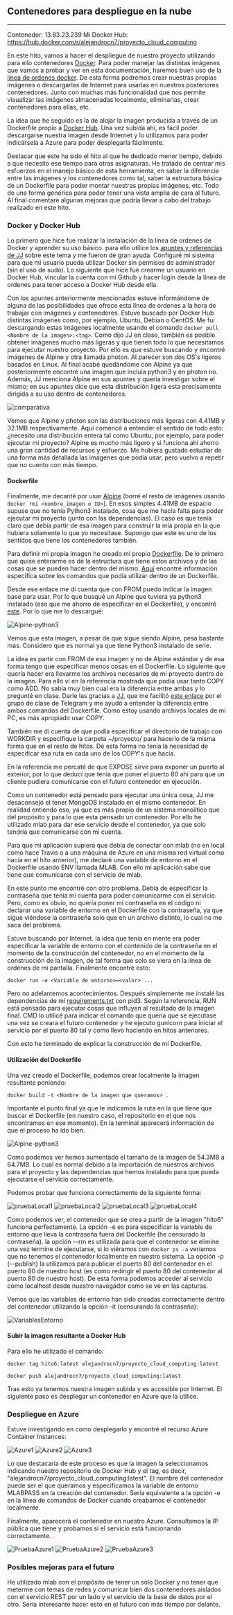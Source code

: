 ## Contenedores para despliegue en la nube

---
Contenedor: 13.83.23.239
Mi Docker Hub: https://hub.docker.com/r/alejandrocn7/proyecto_cloud_computing

En este hito, vamos a hacer el despliegue de nuestro proyecto utilizando para ello contenedores [Docker](https://www.docker.com/). Para poder manejar las distintas imágenes que vamos a probar y ver en esta documentación, haremos buen uso de la [línea de ordenes docker](https://docs.docker.com/engine/reference/commandline/cli/). De esta forma podremos crear nuestras propias imágenes o descargarlas de Internet para usarlas en nuestros posteriores contenedores. Junto con muchas más funcionalidad que nos permite visualizar las imágenes almacenadas localmente, eliminarlas, crear contenedores para ellas, etc.

La idea que he seguido es la de alojar la imagen producida a través de un Dockerfile propio a [Docker Hub](https://hub.docker.com/). Una vez subida ahí, es fácil poder descargarse nuestra imagen desde Internet y lo utilizamos para poder indicársela a Azure para poder desplegarla fácilmente.

Destacar que este ha sido el hito al que he dedicado menor tiempo, debido a que necesito ese tiempo para otras asignaturas. He tratado de centrar mis esfuerzos en el manejo básico de esta herramienta, en saber la diferencia entre las imágenes y los contenedores como tal, saber la estructura básica  de un Dockerfile para poder montar nuestras propias imágenes, etc. Todo de una forma genérica para poder tener una vista amplia de cara al futuro. Al final comentaré algunas mejoras que podría llevar a cabo del trabajo realizado en este hito.

### Docker y Docker Hub

Lo primero que hice fue realizar la instalación de la línea de ordenes de Docker y aprender su uso básico. para ello utilice los [apuntes y referencias de JJ](http://jj.github.io/CC/documentos/temas/Contenedores) sobre este tema y me fueron de gran ayuda. Configuré mi sistema para que mi usuario pueda utilizar Docker sin permisos de administrador (sin el uso de sudo). Lo siguiente que hice fue crearme un usuario en Docker Hub, vincular la cuenta con mi Github y hacer login desde la línea de ordenes para tener acceso a Docker Hub desde ella.

Con los apuntes anteriormente mencionados estuve informándome de alguna de las posibilidades que ofrece esta línea de ordenes a la hora de trabajar con imágenes y contenedores. Estuve buscado por Docker Hub distintas imágenes como, por ejemplo, Ubuntu, Debian o CentOS. Me fui descargando estas imágenes localmente usando el comando `docker pull <Nombre de la imagen>:<tag>`. Como dijo JJ en clase, también es posible obtener imágenes mucho más ligeras y que tienen todo lo que necesitamos para ejecutar nuestro proyecto. Por ello es que estuve buscando y encontré imágenes de Alpine y otra llamada photon. Al parecer son dos OS's ligeros basados en Linux. Al final acabé quedándome con Alpine ya que posteriormente encontré una imagen que incluía python3 y en photon no. Además, JJ menciona Alpine en sus apuntes y quería investigar sobre el mismo; en sus apuntes dice que esta distribución ligera esta precisamente dirigida a su uso dentro de contenedores.

![comparativa](figuras/hito6/comparativa.png)

Vemos que Alpine y photon son las distribuciones más ligeras con 4.41MB y 32.1MB respectivamente. Aquí comencé a entender el sentido de todo esto: ¿necesito una distribución entera tal como Ubuntu, por ejemplo, para poder ejecutar mi proyecto? Alpine es mucho más ligero y si funciona ahí ahorro una gran cantidad de recursos y esfuerzo. Me hubiera gustado estudiar de una forma más detallada las imágenes que podía usar, pero vuelvo a repetir que no cuento con más tiempo.

#### Dockerfile

Finalmente, me decanté por usar [Alpine](https://alpinelinux.org/) (borré el resto de imágenes usando `docker rmi <nombre_imagen o ID>`). En esos simples 4.41MB de espacio supuse que no tenía Python3 instalado, cosa que me hacía falta para poder ejecutar mi proyecto (junto con las dependencias). El caso es que tenía claro que debía partir de esa imagen para construir la mía propia en la que hubiera solamente lo que yo necesitase. Supongo que este es uno de los sentidos que tiene los contenedores también.

Para definir mi propia imagen he creado mi propio [Dockerfile](https://github.com/AlejandroCN7/Proyecto-Cloud-Computing/blob/master/Dockerfile). De lo primero que quise enterarme es de la estructura que tiene estos archivos y de las cosas que se pueden hacer dentro del mismo. [Aquí](https://www.digitalocean.com/community/tutorials/docker-explicado-como-crear-contenedores-de-docker-corriendo-en-memcached-es) encontré información específica sobre los comandos que podía utilizar dentro de un Dockerfile.

Desde ese enlace me di cuenta que con FROM puedo indicar la imagen base para usar. Por lo que busqué un Alpine que tuviera ya python3 instalado (eso que me ahorro de especificar en el Dockerfile), y encontré [este](https://hub.docker.com/r/frolvlad/alpine-python3). Por lo que me lo descargué:

![Alpine-python3](figuras/hito6/Alpine-python3.png)

Vemos que esta imagen, a pesar de que sigue siendo Alpine, pesa bastante más. Considero que es normal ya que tiene Python3 instalado de serie.

La idea es partir con FROM de esa imagen y no de Alpine estándar y de esa forma tengo que especificar menos cosas en el Dockerfile. Lo siguiente que quería hacer era llevarme los archivos necesarios de mi proyecto dentro de la imagen. Para ello ví en la referencia mostrada que podía usar tanto COPY como ADD. No sabía muy bien cual era la diferencia entre ambas y lo pregunté en clase. Darle las gracias a [JJ](https://github.com/JJ), que me facilitó [este enlace](https://nickjanetakis.com/blog/docker-tip-2-the-difference-between-copy-and-add-in-a-dockerile) por el grupo de clase de Telegram y me ayudó a entender la diferencia entre ambos comandos del Dockerfile. Como estoy usando archivos locales de mi PC, es más apropiado usar COPY.

También me di cuenta de que podía especificar el directorio de trabajo con WORKDIR y especifique la carpeta ~/proyecto/ para hacerlo de la misma forma que en el resto de hitos. De esta forma no tenía la necesidad de especificar esa ruta en cada uno de los COPY's que hacía.

En la referencia me percaté de que EXPOSE sirve para exponer un puerto al exterior, por lo que deducí que tenía que poner el puerto 80 ahí para que un cliente pudiera comunicarse con el futuro contenedor en ejecución.

Como un contenedor está pensado para ejecutar una única cosa, JJ me desaconsejó el tener MongoDB instalado en el mismo contenedor. En realidad entiendo eso, ya que es más propio de un sistema monolítico que del propósito y para lo que esta pensado un contenedor. Por ello he utilizado mlab para dar ese servicio desde el contenedor, ya que solo tendría que comunicarse con mi cuenta.

Para que mi aplicación supiera que debía de conectar con mlab (no en local como hace Travis o a una máquina de Azure en una misma red virtual como hacía en el hito anterior), me declaré una variable de entorno en el Dockerfile usando ENV llamada MLAB. Con ello mi aplicación sabe que tiene que comunicarse con el servicio de mlab.

En este punto me encontré con otro problema. Debía de especificar la contraseña que tenía mi cuenta para poder comunicarme con el servicio. Pero, como es obvio, no quería poner mi contraseña en el código ni declarar una variable de entorno en el Dockerfile con la contraseña, ya que sigue viéndose la contraseña solo que en un archivo distinto, lo cual no me saca del problema.

Estuve buscando por Internet. la idea que tenía en mente era poder especificar la variable de entorno con el contenido de la contraseña en el momento de la construcción del contenedor, no en el momento de la construcción de la imagen, de tal forma que solo se viera en la línea de ordenes de mi pantalla. Finalmente encontré esto:

`docker run -e <Variable de entorno>=<valor> ...`

Pero no adelantemos acontecimientos. Después simplemente me instalé las dependencias de mi [requirements.txt](https://github.com/AlejandroCN7/Proyecto-Cloud-Computing/blob/master/requirements.txt) con pid3. Según la referencia, RUN está pensado para ejecutar cosas que influyen al resultado de la imagen final. CMD lo utilicé para indicar el comando que quería que se ejecutase una vez se creara el futuro contenedor y he ejecuto gunicorn para iniciar el servicio por el puerto 80 tal y como llevo haciendo en hitos anteriores.

Con esto he terminado de explicar la construcción de mi Dockerfile.

#### Utilización del Dockerfile

Una vez creado el Dockerfile, podemos crear localmente la imagen resultante poniendo:

`docker build -t <Nombre de la imagen que queramos> .`

Importante el punto final ya que le indicamos la ruta en la que tiene que buscar el Dockerfile (en nuestro caso, el repositorio en el que nos encontramos en ese momento). En la terminal aparecerá información de que el proceso ha ido bien.

![Alpine-python3](figuras/hito6/dockerfile.png)

Como podemos ver hemos aumentado el tamaño de la imagen de 54.3MB a 64.7MB. Lo cual es normal debido a la importación de nuestros archivos para el proyecto y las dependencias que hemos instalado para que pueda ejecutarse el servicio correctamente.

Podemos probar que funciona correctamente de la siguiente forma:

![pruebaLocal1](figuras/hito6/prueba_local1.png)
![pruebaLocal2](figuras/hito6/prueba_local2.png)
![pruebaLocal3](figuras/hito6/prueba_local3.png)
![pruebaLocal4](figuras/hito6/prueba_local4.png)

Como podemos ver, el contenedor que se crea a partir de la imagen "hito6" funciona perfectamente. La opción -e es para especificar la variable de entorno que lleva la contraseña fuera del Dockerfile (he censurado la contraseña). la opción --rm es utilizada para que el contenedor se elimine una vez termine de ejecutarse, si lo viéramos con `docker ps -a` veríamos que no tenemos el contenedor localmente en nuestro sistema. La opción -p (--publish) la utilizamos para publicar el puerto 80 del contenedor en el puerto 80 de nuestro host (es como redirigir el puerto 80 del contenedor al puerto 80 de nuestro host). De esta forma podemos acceder al servicio como localhost desde nuestro navegador como se ve en las capturas.

Vemos que las variables de entorno han sido creadas correctamente dentro del contenedor utilizando la opción -it (censurando la contraseña):

![VariablesEntorno](figuras/hito6/variables_entorno.png)

#### Subir la imagen resultante a Docker Hub

Para ello he utilizado el comando:

`docker tag hito6:latest alejandrocn7/proyecto_cloud_computing:latest`

`docker push alejandrocn7/proyecto_cloud_computing:latest`

Tras esto ya tenemos nuestra imagen subida y es accesible por Internet. El siguiente paso es desplegar un contenedor en Azure que la utilice.

### Despliegue en Azure

Estuve investigando en como desplegarlo y encontré el recurso Azure Container Instances:

![Azure1](figuras/hito6/azure1.png)
![Azure2](figuras/hito6/azure2.png)
![Azure3](figuras/hito6/Azure3.png)

Lo que destacaría de este proceso es que la imagen la seleccionamos indicando nuestro repositorio de Docker Hub y el tag, es decir, "alejandrocn7/proyecto_cloud_computing:latest". El nombre del contenedor puede ser el que queramos y especificamos la variable de entorno MLABPASS en la creación del contenedor. Sería equivalente a la opción -e en la línea de comandos de Docker cuando creabamos el contenedor localmente.

Finalmente, aparecerá el contenedor en nuestro Azure. Consultamos la IP pública que tiene y probamos si el servicio está funcionando correctamente.

![PruebaAzure1](figuras/hito6/prueba_azure1.png)
![PruebaAzure2](figuras/hito6/prueba_azure2.png)
![PruebaAzure3](figuras/hito6/prueba_azure3.png)


### Posibles mejoras para el futuro

He utilizado mlab con el propósito de tener un solo Docker y no tener que meterme con temas de redes y comunicar bien dos contenedores aislados con el servicio REST por un lado y el servicio de la base de datos por el otro. Sería interesante hacer esto en el futuro con más tiempo por delante.
